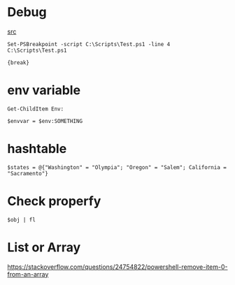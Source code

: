 # Debug
[src](https://technet.microsoft.com/en-us/library/ff730925.aspx)

```
Set-PSBreakpoint -script C:\Scripts\Test.ps1 -line 4
C:\Scripts\Test.ps1
```

```
{break}
```

# env variable
```
Get-ChildItem Env:

$envvar = $env:SOMETHING
```

# hashtable
```
$states = @{"Washington" = "Olympia"; "Oregon" = "Salem"; California = "Sacramento"}
```

# Check properfy
`$obj | fl`

# List or Array
https://stackoverflow.com/questions/24754822/powershell-remove-item-0-from-an-array

